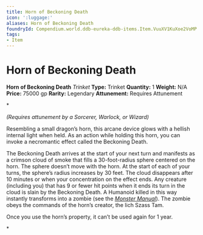 ```yaml
---
title: Horn of Beckoning Death
icon: ':luggage:'
aliases: Horn of Beckoning Death
foundryId: Compendium.world.ddb-eureka-ddb-items.Item.VuuXV1KuXoe2VoMP
tags:
- Item
---
```


# Horn of Beckoning Death

**Horn of Beckoning Death**
_Trinket_
**Type:** Trinket
**Quantity:** 1
**Weight:** N/A
**Price:** 75000 gp
**Rarity:** Legendary
**Attunement:** Requires Attunement

*<div class="item-attunement"><i>(Requires attunement by a Sorcerer, Warlock, or Wizard)</i><p>Resembling a small dragon’s horn, this arcane device glows with a hellish internal light when held. As an action while holding this horn, you can invoke a necromantic effect called the Beckoning Death.

The Beckoning Death arrives at the start of your next turn and manifests as a crimson cloud of smoke that fills a 30-foot-radius sphere centered on the horn. The sphere doesn’t move with the horn. At the start of each of your turns, the sphere’s radius increases by 30 feet. The cloud disappears after 10 minutes or when your concentration on the effect ends. Any creature (including you) that has 9 or fewer hit points when it ends its turn in the cloud is slain by the Beckoning Death. A Humanoid killed in this way instantly transforms into a zombie (see the <a href="https://www.dndbeyond.com/sources/mm">*Monster Manual*</a>). The zombie obeys the commands of the horn’s creator, the lich Szass Tam.

Once you use the horn’s property, it can’t be used again for 1 year.</p>*